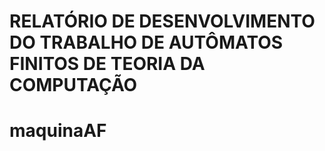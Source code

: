 # **RELATÓRIO DE DESENVOLVIMENTO DO TRABALHO DE AUTÔMATOS FINITOS DE TEORIA DA COMPUTAÇÃO** <h1>



# maquinaAF
